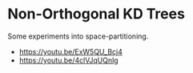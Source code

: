 # Non-Orthogonal KD Trees

Some experiments into space-partitioning.

* <https://youtu.be/ExW5QU_Bcj4>
* <https://youtu.be/4clVJqUQnlg>

